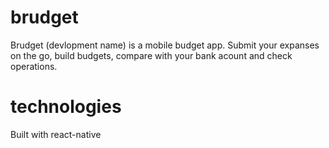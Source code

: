 # brudget
Brudget (devlopment name) is a mobile budget app. Submit your expanses on the go, build budgets, compare with your bank acount and check operations.

# technologies 

Built with react-native
